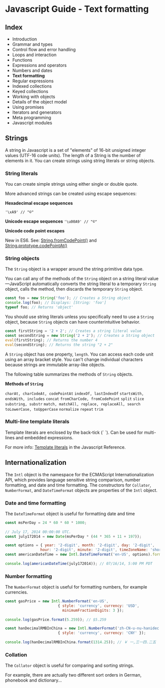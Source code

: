# Javascript Guide - Text formatting

## Index

- Introduction
- Grammar and types
- Control flow and error handling
- Loops and interaction
- Functions
- Expressions and operators
- Numbers and dates
- **Text formatting**
- Regular expressions
- Indexed collections
- Keyed collections
- Working with objects
- Details of the object model
- Using promises
- Iterators and generators
- Meta programming
- Javascript modules

## Strings

A string in Javascript is a set of "elements" of 16-bit unsigned integer values  (UTF-16 code units). The length of a String is the number of elements in it. You can create strings using string literals or string objects.

### String literals

You can create simple strings using either single or double quote.

More advanced strings can be created using escape sequences:

**Hexadecimal escape sequences**

`'\xA9' // "©"`

**Unicode escape sequences**
`'\u00A9' // "©"`

**Unicode code point escapes**

New in ES6. 
See:
[String.fromCodePoint()](https://developer.mozilla.org/en-US/docs/Web/JavaScript/Reference/Global_Objects/String/fromCodePoint) and [String.prototype.codePointAt()](https://developer.mozilla.org/en-US/docs/Web/JavaScript/Reference/Global_Objects/String/codePointAt)

### String objects

The `String` object is a wrapper around the string primitive data type.


You can call any of the methods of the `String` object on a string literal value—JavaScript automatically converts the string literal to a temporary `String` object, calls the method, then discards the temporary `String` object.

```javascript
const foo = new String('foo'); // Creates a String object
console.log(foo); // Displays: [String: 'foo']
typeof foo; // Returns 'object'
```

You should use string literals unless you specifically need to use a `String` object, because `String` objects can have counterintuitive behavior.

```javascript
const firstString = '2 + 2'; // Creates a string literal value
const secondString = new String('2 + 2'); // Creates a String object
eval(firstString); // Returns the number 4
eval(secondString); // Returns the string "2 + 2"
```

A `String` object has one property, `length`. You can access each code unit using an array bracket style. You can't change individual characters because strings are immutable array-like objects.


The following table summarizes the methods of `String` objects.

**Methods of `String`**

`charAt, charCodeAt, codePointAt`
`indexOf, lastIndexOf`
`startsWith, endsWith, includes`
`concat`
`fromCharCode, fromCodePoint`
`split`
`slice`
`substring, substr`
`match, matchAll, replace, replaceAll, search`
`toLowerCase, toUpperCase`
`normalize`
`repeat`
`trim`

### Multi-line template literals

Template literals are enclosed by the back-tick (\` \`). Can be used for multi-lines and embedded expressions.

For more info: [Template literals](https://developer.mozilla.org/en-US/docs/Web/JavaScript/Reference/Template_literals) in the Javascript Reference.

## Internationalization

The `Intl` object is the namespace for the ECMAScript Internationalization API, which provides language sensitive string comparison, number formatting, and date and time formatting. The constructors for `Collator`, `NumberFormat`, and `DateTimeFormat` objects are properties of the `Intl` object.

### Date and time formatting

The `DateTimeFormat` object is useful for formatting date and time

```javascript
const msPerDay = 24 * 60 * 60 * 1000;
 
// July 17, 2014 00:00:00 UTC.
const july172014 = new Date(msPerDay * (44 * 365 + 11 + 197));

const options = { year: '2-digit', month: '2-digit', day: '2-digit',
                hour: '2-digit', minute: '2-digit', timeZoneName: 'short' };
const americanDateTime = new Intl.DateTimeFormat('en-US', options).format;
 
console.log(americanDateTime(july172014)); // 07/16/14, 5:00 PM PDT
```

### Number formatting

The `NumberFormat` object is useful for formatting numbers, for example currencies.

```javascript
const gasPrice = new Intl.NumberFormat('en-US',
                        { style: 'currency', currency: 'USD',
                          minimumFractionDigits: 3 });
 
console.log(gasPrice.format(5.259)); // $5.259

const hanDecimalRMBInChina = new Intl.NumberFormat('zh-CN-u-nu-hanidec',
                        { style: 'currency', currency: 'CNY' });
 
console.log(hanDecimalRMBInChina.format(1314.25)); // ￥ 一,三一四.二五
```

### Collation

The `Collator` object is useful for comparing and sorting strings.

For example, there are actually two different sort orders in German, phonebook and dictionary...